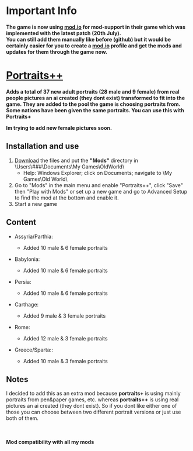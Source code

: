 # Important Info
**The game is now using [mod.io](https://oldworld.mod.io/) for mod-support in their game which was implemented with the latest patch (20th July).<br>
You can still add them manually like before (github) but it would be certainly easier for you to create a [mod.io](https://oldworld.mod.io/) profile and get the mods and updates for them through the game now.**

# [Portraits++](https://github.com/ShadowDuke/OW_Portraits-Plus-Plus/wiki)
**Adds a total of 37 new adult portraits (28 male and 9 female) from real people pictures an ai created (they dont exist) transformed to fit into the game. They are added to the pool the game is choosing portraits from. Some nations have been given the same portraits. You can use this with Portraits+**

**Im trying to add new female pictures soon.**

## Installation and use

1. [Download](https://github.com/ShadowDuke/OW_Portraits-Plus-Plus/archive/master.zip) the files and put the **"Mods"** directory in \Users\\###\Documents\My Games\OldWorld\
   - Help: Windows Explorer; click on Documents; navigate to \My Games\Old World\
2. Go to "Mods" in the main menu and enable "Portraits++", click "Save" then "Play with Mods" or set up a new game and go to Advanced Setup to find the mod at the bottom and enable it. 
3. Start a new game

## Content

- Assyria/Parthia:
   - Added 10 male & 6 female portraits
   
- Babylonia:
   - Added 10 male & 6 female portraits
   
- Persia:
   - Added 10 male & 6 female portraits
   
- Carthage:
   - Added 9 male & 3 female portraits
   
- Rome:
   - Added 12 male & 3 female portraits
   
- Greece/Sparta::
   - Added 10 male & 3 female portraits
   
## Notes

I decided to add this as an extra mod because **portraits+** is using mainly portraits from pen&paper games, etc. whereas **portraits++** is using real pictures an ai created (they dont exist). So if you dont like either one of those you can choose between two different portrait versions or just use both of them.

<br><br>
**Mod compatibility with all my mods**
